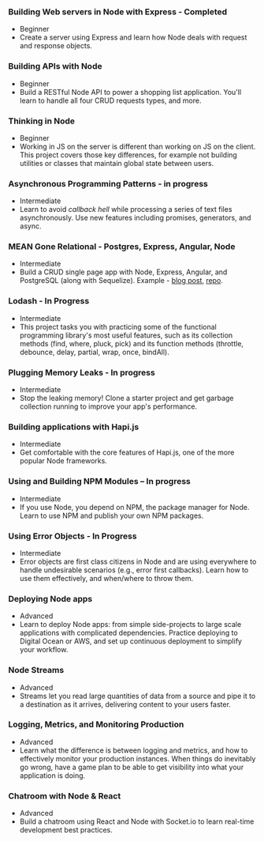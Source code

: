 ### Building Web servers in Node with Express - Completed
- Beginner
- Create a server using Express and learn how Node deals with request and response objects.

### Building APIs with Node
- Beginner
- Build a RESTful Node API to power a shopping list application. You'll learn to handle all four CRUD requests types, and more.

### Thinking in Node
- Beginner
- Working in JS on the server is different than working on JS on the client. This project covers those key differences, for example not building utilities or classes that maintain global state between users.

### Asynchronous Programming Patterns - in progress
- Intermediate
- Learn to avoid _callback hell_ while processing a series of text files asynchronously. Use new features including promises, generators, and async.

### MEAN Gone Relational - Postgres, Express, Angular, Node
- Intermediate
- Build a CRUD single page app with Node, Express, Angular, and PostgreSQL (along with Sequelize). Example - [blog post](http://mherman.org/blog/2015/02/12/postgresql-and-nodejs), [repo](https://github.com/mjhea0/node-postgres-todo).

### Lodash - In Progress
- Intermediate
- This project tasks you with practicing some of the functional programming library's most useful features, such as its collection methods (find, where, pluck, pick) and its function methods (throttle, debounce, delay, partial, wrap, once, bindAll).

### Plugging Memory Leaks - In progress
- Intermediate
- Stop the leaking memory! Clone a starter project and get garbage collection running to improve your app's performance.

### Building applications with Hapi.js
- Intermediate
- Get comfortable with the core features of Hapi.js, one of the more popular Node frameworks.

### Using and Building NPM Modules – In progress
- Intermediate
- If you use Node, you depend on NPM, the package manager for Node. Learn to use NPM and publish your own NPM packages.

### Using Error Objects - In Progress
- Intermediate
- Error objects are first class citizens in Node and are using everywhere to handle undesirable scenarios (e.g., error first callbacks). Learn how to use them effectively, and when/where to throw them.

### Deploying Node apps
- Advanced
- Learn to deploy Node apps: from simple side-projects to large scale applications with complicated dependencies. Practice deploying to Digital Ocean or AWS, and set up continuous deployment to simplify your workflow.

### Node Streams
- Advanced
- Streams let you read large quantities of data from a source and pipe it to a destination as it arrives, delivering content to your users faster.

### Logging, Metrics, and Monitoring Production
- Advanced
- Learn what the difference is between logging and metrics, and how to effectively monitor your production instances. When things do inevitably go wrong, have a game plan to be able to get visibility into what your application is doing.

### Chatroom with Node & React
- Advanced
- Build a chatroom using React and Node with Socket.io to learn real-time development best practices.
